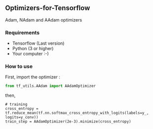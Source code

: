 ## Optimizers-for-Tensorflow
Adam, NAdam and AAdam optimizers

### Requirements

* Tensorflow (Last version)
* Python (3 or higher)
* Your computer :-)
  
  
### How to use
First, import the optimizer :
```python
from tf_utils.AAdam import AAdamOptimizer
```
then,
```
# training
cross_entropy = tf.reduce_mean(tf.nn.softmax_cross_entropy_with_logits(labels=y_, logits=y_conv))
train_step = AAdamOptimizer(2e-3).minimize(cross_entropy)
```

